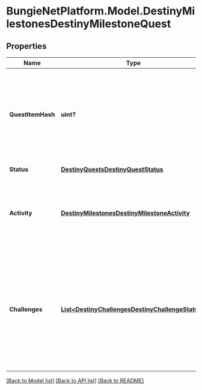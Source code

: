 # BungieNetPlatform.Model.DestinyMilestonesDestinyMilestoneQuest
## Properties

Name | Type | Description | Notes
------------ | ------------- | ------------- | -------------
**QuestItemHash** | **uint?** | Quests are defined as Items in content. As such, this is the hash identifier of the DestinyInventoryItemDefinition that represents this quest. It will have pointers to all of the steps in the quest, and display information for the quest (title, description, icon etc) Individual steps will be referred to in the Quest item&#39;s DestinyInventoryItemDefinition.setData property, and themselves are Items with their own renderable data. | [optional] 
**Status** | [**DestinyQuestsDestinyQuestStatus**](DestinyQuestsDestinyQuestStatus.md) | The current status of the quest for the character making the request. | [optional] 
**Activity** | [**DestinyMilestonesDestinyMilestoneActivity**](DestinyMilestonesDestinyMilestoneActivity.md) | *IF* the Milestone has an active Activity that can give you greater details about what you need to do, it will be returned here. Remember to associate this with the DestinyMilestoneDefinition&#39;s activities to get details about the activity, including what specific quest it is related to if you have multiple quests to choose from. | [optional] 
**Challenges** | [**List&lt;DestinyChallengesDestinyChallengeStatus&gt;**](DestinyChallengesDestinyChallengeStatus.md) | The activities referred to by this quest can have many associated challenges. They are all contained here, with activityHashes so that you can associate them with the specific activity variants in which they can be found. In retrospect, I probably should have put these under the specific Activity Variants, but it&#39;s too late to change it now. Theoretically, a quest without Activities can still have Challenges, which is why this is on a higher level than activity/variants, but it probably should have been in both places. That may come as a later revision. | [optional] 

[[Back to Model list]](../README.md#documentation-for-models) [[Back to API list]](../README.md#documentation-for-api-endpoints) [[Back to README]](../README.md)

